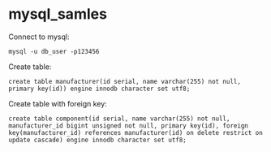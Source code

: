 # mysql_samles

Connect to mysql:

`mysql -u db_user -p123456`

Create table:

```
create table manufacturer(id serial, name varchar(255) not null, primary key(id)) engine innodb character set utf8;
```

Create table with foreign key:
```
create table component(id serial, name varchar(255) not null, manufacturer_id bigint unsigned not null, primary key(id), foreign key(manufacturer_id) references manufacturer(id) on delete restrict on update cascade) engine innodb character set utf8;
```
